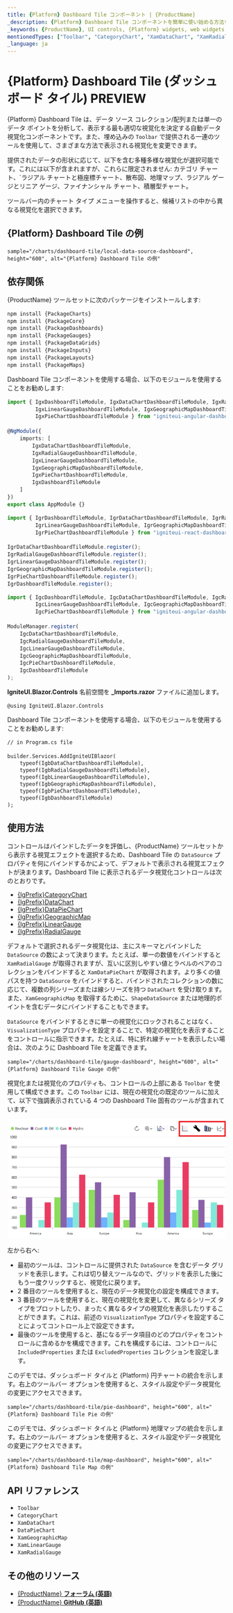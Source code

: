 ```yaml
---
title: {Platform} Dashboard Tile コンポーネント | {ProductName}
_description: {Platform} Dashboard Tile コンポーネントを簡単に使い始める方法をご覧ください。
_keywords: {ProductName}, UI controls, {Platform} widgets, web widgets, UI widgets, {Platform}, Native {Platform} Components Suite, Native {Platform} Controls, Native {Platform} Components Library, {Platform} Dashboard components, {Platform} Dashboard Tile controls, UI コントロール, {Platform} ウィジェット, Web ウィジェット, UI ウィジェット, ネイティブ {Platform} コンポーネント スイート, ネイティブ {Platform} コントロール, ネイティブ {Platform} コンポーネント ライブラリ, {Platform} Dashboard コンポーネント, {Platform} Dashboard Tile コントロール
mentionedTypes: ["Toolbar", "CategoryChart", "XamDataChart", "XamRadialGauge", "XamLinearGauge", "XamGeographicMap"]
_language: ja
---
```


# {Platform} Dashboard Tile (ダッシュボード タイル) <label>PREVIEW</label>

{Platform} Dashboard Tile は、データ ソース コレクション/配列または単一のデータ ポイントを分析して、表示する最も適切な視覚化を決定する自動データ視覚化コンポーネントです。また、埋め込みの `Toolbar` で提供される一連のツールを使用して、さまざまな方法で表示される視覚化を変更できます。

提供されたデータの形状に応じて、以下を含む多種多様な視覚化が選択可能です。これには以下が含まれますが、これらに限定されません: カテゴリ チャート、`ラジアル チャートと極座標チャート、散布図、地理マップ、ラジアル ゲージとリニア ゲージ、ファイナンシャル チャート、積層型チャート。

ツールバー内のチャート タイプ メニューを操作すると、候補リストの中から異なる視覚化を選択できます。

## {Platform} Dashboard Tile の例

`sample="/charts/dashboard-tile/local-data-source-dashboard", height="600", alt="{Platform} Dashboard Tile の例"`

## 依存関係

<!-- Angular, WebComponents, React -->
{ProductName} ツールセットに次のパッケージをインストールします:

```cmd
npm install {PackageCharts}
npm install {PackageCore}
npm install {PackageDashboards}
npm install {PackageGauges}
npm install {PackageDataGrids}
npm install {PackageInputs}
npm install {PackageLayouts}
npm install {PackageMaps}
```

Dashboard Tile コンポーネントを使用する場合、以下のモジュールを使用することをお勧めします:

```ts
import { IgxDashboardTileModule, IgxDataChartDashboardTileModule, IgxRadialGaugeDashboardTileModule,
         IgxLinearGaugeDashboardTileModule, IgxGeographicMapDashboardTileModule,
         IgxPieChartDashboardTileModule } from "igniteui-angular-dashboards";

@NgModule({
    imports: [
        IgxDataChartDashboardTileModule,
        IgxRadialGaugeDashboardTileModule,
        IgxLinearGaugeDashboardTileModule,
        IgxGeographicMapDashboardTileModule,
        IgxPieChartDashboardTileModule,
        IgxDashboardTileModule
    ]
})
export class AppModule {}
```

```ts
import { IgrDashboardTileModule, IgrDataChartDashboardTileModule, IgrRadialGaugeDashboardTileModule,
         IgrLinearGaugeDashboardTileModule, IgrGeographicMapDashboardTileModule,
         IgrPieChartDashboardTileModule } from "igniteui-react-dashboards";

IgrDataChartDashboardTileModule.register();
IgrRadialGaugeDashboardTileModule.register();
IgrLinearGaugeDashboardTileModule.register();
IgrGeographicMapDashboardTileModule.register();
IgrPieChartDashboardTileModule.register();
IgrDashboardTileModule.register();
```

```ts
import { IgcDashboardTileModule, IgcDataChartDashboardTileModule, IgcRadialGaugeDashboardTileModule,
         IgcLinearGaugeDashboardTileModule, IgcGeographicMapDashboardTileModule,
         IgcPieChartDashboardTileModule } from "igniteui-angular-dashboards";

ModuleManager.register(
    IgcDataChartDashboardTileModule,
    IgcRadialGaugeDashboardTileModule,
    IgcLinearGaugeDashboardTileModule,
    IgcGeographicMapDashboardTileModule,
    IgcPieChartDashboardTileModule,
    IgcDashboardTileModule
);
```

<!-- end:Angular, WebComponents, React -->

<!-- Blazor -->

**IgniteUI.Blazor.Controls** 名前空間を **_Imports.razor** ファイルに追加します。

```razor
@using IgniteUI.Blazor.Controls
```

Dashboard Tile コンポーネントを使用する場合、以下のモジュールを使用することをお勧めします:

```razor
// in Program.cs file

builder.Services.AddIgniteUIBlazor(
    typeof(IgbDataChartDashboardTileModule),
    typeof(IgbRadialGaugeDashboardTileModule),
    typeof(IgbLinearGaugeDashboardTileModule),
    typeof(IgbGeographicMapDashboardTileModule),
    typeof(IgbPieChartDashboardTileModule),
    typeof(IgbDashboardTileModule)
);
```

<!-- end: Blazor -->

## 使用方法

コントロールはバインドしたデータを評価し、{ProductName} ツールセットから表示する視覚エフェクトを選択するため、Dashboard Tile の `DataSource` プロパティを何にバインドするかによって、デフォルトで表示される視覚エフェクトが決まります。Dashboard Tile に表示されるデータ視覚化コントロールは次のとおりです。

* [{IgPrefix}CategoryChart](charts/chart-overview.md)
* [{IgPrefix}DataChart](charts/chart-overview.md)
* [{IgPrefix}DataPieChart](charts/types/data-pie-chart.md)
* [{IgPrefix}GeographicMap](geo-map.md)
* [{IgPrefix}LinearGauge](linear-gauge.md)
* [{IgPrefix}RadialGauge](radial-gauge.md)

デフォルトで選択されるデータ視覚化は、主にスキーマとバインドした `DataSource` の数によって決まります。たとえば、単一の数値をバインドすると `XamRadialGauge` が取得されますが、互いに区別しやすい値とラベルのペアのコレクションをバインドすると `XamDataPieChart` が取得されます。より多くの値パスを持つ `DataSource` をバインドすると、バインドされたコレクションの数に応じて、複数の列シリーズまたは線シリーズを持つ `DataChart` を受け取ります。また、`XamGeographicMap` を取得するために、`ShapeDataSource` または地理的ポイントを含むデータにバインドすることもできます。

`DataSource` をバインドするときに単一の視覚化にロックされることはなく、`VisualizationType` プロパティを設定することで、特定の視覚化を表示することをコントロールに指示できます。たとえば、特に折れ線チャートを表示したい場合は、次のように Dashboard Tile を定義できます。

<!-- TODO SAMPLE -->

`sample="/charts/dashboard-tile/gauge-dashboard", height="600", alt="{Platform} Dashboard Tile Gauge の例"`

視覚化または視覚化のプロパティも、コントロールの上部にある `Toolbar` を使用して構成できます。この `Toolbar` には、現在の視覚化の既定のツールに加えて、以下で強調表示されている 4 つの Dashboard Tile 固有のツールが含まれています。

<img src="../images/dashboard-tile-toolbar.png" />

左から右へ:

- 最初のツールは、コントロールに提供された `DataSource` を含むデータ グリッドを表示します。これは切り替えツールなので、グリッドを表示した後にもう一度クリックすると、視覚化に戻ります。
- 2 番目のツールを使用すると、現在のデータ視覚化の設定を構成できます。
- 3 番目のツールを使用すると、現在の視覚化を変更して、異なるシリーズ タイプをプロットしたり、まったく異なるタイプの視覚化を表示したりすることができます。これは、前述の `VisualizationType` プロパティを設定することによってコントロール上で設定できます。
- 最後のツールを使用すると、基になるデータ項目のどのプロパティをコントロールに含めるかを構成できます。これを構成するには、コントロールに `IncludedProperties` または `ExcludedProperties` コレクションを設定します。

このデモでは、ダッシュボード タイルと {Platform} 円チャートの統合を示します。右上のツールバー オプションを使用すると、スタイル設定やデータ視覚化の変更にアクセスできます。

`sample="/charts/dashboard-tile/pie-dashboard", height="600", alt="{Platform} Dashboard Tile Pie の例"`

このデモでは、ダッシュボード タイルと {Platform} 地理マップの統合を示します。右上のツールバー オプションを使用すると、スタイル設定やデータ視覚化の変更にアクセスできます。

`sample="/charts/dashboard-tile/map-dashboard", height="600", alt="{Platform} Dashboard Tile Map の例"`


## API リファレンス

 - `Toolbar`
 - `CategoryChart`
 - `XamDataChart`
 - `DataPieChart`
 - `XamGeographicMap`
 - `XamLinearGauge`
 - `XamRadialGauge`

## その他のリソース

* [{ProductName} **フォーラム (英語)**]({ForumsLink})
* [{ProductName} **GitHub (英語)**]({GithubLink})
